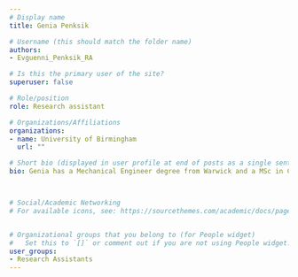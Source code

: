 ```yaml
---
# Display name
title: Genia Penksik

# Username (this should match the folder name)
authors:
- Evguenni_Penksik_RA

# Is this the primary user of the site?
superuser: false

# Role/position
role: Research assistant

# Organizations/Affiliations
organizations:
- name: University of Birmingham
  url: ""

# Short bio (displayed in user profile at end of posts as a single sentence)
bio: Genia has a Mechanical Engineer degree from Warwick and a MSc in Computational Neuroscience and Cognitive Robotics from the University of Birmingham.



# Social/Academic Networking
# For available icons, see: https://sourcethemes.com/academic/docs/page-builder/#icons


# Organizational groups that you belong to (for People widget)
#   Set this to `[]` or comment out if you are not using People widget.
user_groups:
- Research Assistants
---
```

